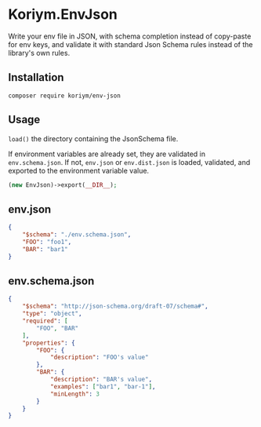# Koriym.EnvJson

Write your env file in JSON, with schema completion instead of copy-paste for env keys, and validate it with standard Json Schema rules instead of the library's own rules.

## Installation

    composer require koriym/env-json

## Usage

`load()` the directory containing the JsonSchema file.

If environment variables are already set, they are validated in `env.schema.json`. If not, `env.json` or `env.dist.json` is loaded, validated, and exported to the environment variable value.

```php
(new EnvJson)->export(__DIR__);
```

## env.json

```json
{
    "$schema": "./env.schema.json",
    "FOO": "foo1",
    "BAR": "bar1"
}
```

## env.schema.json

```json
{
    "$schema": "http://json-schema.org/draft-07/schema#",
    "type": "object",
    "required": [
        "FOO", "BAR"
    ],
    "properties": {
        "FOO": {
            "description": "FOO's value"
        },
        "BAR": {
            "description": "BAR's value",
            "examples": ["bar1", "bar-1"],
            "minLength": 3
        }
    }
}
```

